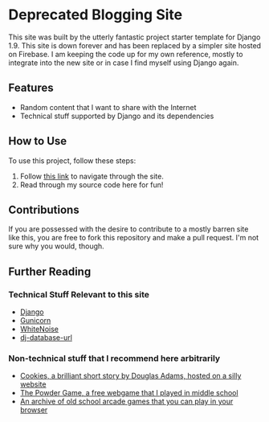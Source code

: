 # Deprecated Blogging Site

This site was built by the utterly fantastic project starter template for Django 1.9. This site is down forever and has been replaced by a simpler site hosted on Firebase. I am keeping the code up for my own reference, mostly to integrate into the new site or in case I find myself using Django again.

## Features

- Random content that I want to share with the Internet
- Technical stuff supported by Django and its dependencies

## How to Use

To use this project, follow these steps:

1. Follow [this link](http://https://jrdnlv.herokuapp.com/home/) to navigate through the site.
2. Read through my source code here for fun!

## Contributions

If you are possessed with the desire to contribute to a mostly barren site like this, you are free to fork this repository and make a pull request. I'm not sure why you would, though.

## Further Reading

### Technical Stuff Relevant to this site

- [Django](https://www.djangoproject.com/)
- [Gunicorn](https://warehouse.python.org/project/gunicorn/)
- [WhiteNoise](https://warehouse.python.org/project/whitenoise/)
- [dj-database-url](https://warehouse.python.org/project/dj-database-url/)

### Non-technical stuff that I recommend here arbitrarily
- [Cookies, a brilliant short story by Douglas Adams, hosted on a silly website](http://www.math.toronto.edu/beni/bERNARDO_nOT_fOUND/fUNNY_sTUFF/Entries/2007/11/27_cookies.html)
- [The Powder Game, a free webgame that I played in middle school](https://dan-ball.jp/en/javagame/dust/)
- [An archive of old school arcade games that you can play in your browser](https://archive.org/details/internetarcade)
